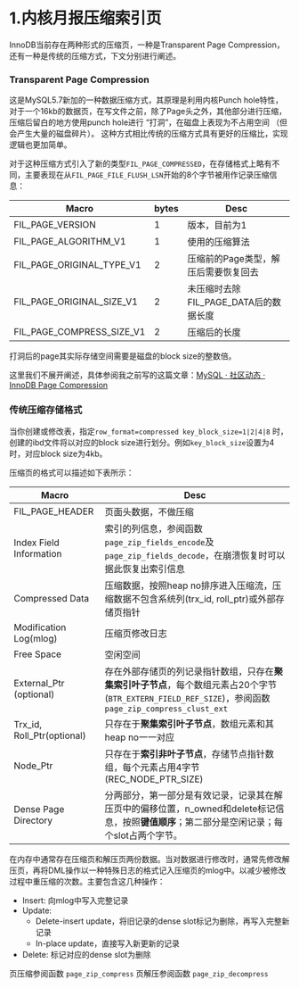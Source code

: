 # 1.内核月报压缩索引页

InnoDB当前存在两种形式的压缩页，一种是Transparent Page Compression，还有一种是传统的压缩方式，下文分别进行阐述。

### Transparent Page Compression

这是MySQL5.7新加的一种数据压缩方式，其原理是利用内核Punch hole特性，对于一个16kb的数据页，在写文件之前，除了Page头之外，其他部分进行压缩，压缩后留白的地方使用punch hole进行 “打洞”，在磁盘上表现为不占用空间 （但会产生大量的磁盘碎片）。 这种方式相比传统的压缩方式具有更好的压缩比，实现逻辑也更加简单。

对于这种压缩方式引入了新的类型`FIL_PAGE_COMPRESSED`，在存储格式上略有不同，主要表现在从`FIL_PAGE_FILE_FLUSH_LSN`开始的8个字节被用作记录压缩信息：

| Macro | bytes | Desc |
| --- | --- | --- |
| FIL\_PAGE\_VERSION | 1 | 版本，目前为1 |
| FIL\_PAGE\_ALGORITHM\_V1 | 1 | 使用的压缩算法 |
| FIL\_PAGE\_ORIGINAL\_TYPE\_V1 | 2 | 压缩前的Page类型，解压后需要恢复回去 |
| FIL\_PAGE\_ORIGINAL\_SIZE\_V1 | 2 | 未压缩时去除FIL\_PAGE\_DATA后的数据长度 |
| FIL\_PAGE\_COMPRESS\_SIZE\_V1 | 2 | 压缩后的长度 |

打洞后的page其实际存储空间需要是磁盘的block size的整数倍。

这里我们不展开阐述，具体参阅我之前写的这篇文章：[MySQL · 社区动态 · InnoDB Page Compression](http://mysql.taobao.org/monthly/2015/08/01/)

### 传统压缩存储格式

当你创建或修改表，指定`row_format=compressed key_block_size=1|2|4|8` 时，创建的ibd文件将以对应的block size进行划分。例如`key_block_size`设置为4时，对应block size为4kb。

压缩页的格式可以描述如下表所示：

| Macro | Desc |
| --- | --- |
| FIL\_PAGE\_HEADER | 页面头数据，不做压缩 |
| Index Field Information | 索引的列信息，参阅函数`page_zip_fields_encode`及`page_zip_fields_decode`，在崩溃恢复时可以据此恢复出索引信息 |
| Compressed Data | 压缩数据，按照heap no排序进入压缩流，压缩数据不包含系统列(trx\_id, roll\_ptr)或外部存储页指针 |
| Modification Log(mlog) | 压缩页修改日志 |
| Free Space | 空闲空间 |
| External\_Ptr (optional) | 存在外部存储页的列记录指针数组，只存在**聚集索引叶子节点**，每个数组元素占20个字节(`BTR_EXTERN_FIELD_REF_SIZE`)，参阅函数`page_zip_compress_clust_ext` |
| Trx\_id, Roll\_Ptr(optional) | 只存在于**聚集索引叶子节点**，数组元素和其heap no一一对应 |
| Node\_Ptr | 只存在于**索引非叶子节点**，存储节点指针数组，每个元素占用4字节(REC\_NODE\_PTR\_SIZE) |
| Dense Page Directory | 分两部分，第一部分是有效记录，记录其在解压页中的偏移位置，n\_owned和delete标记信息，按照**键值顺序**；第二部分是空闲记录；每个slot占两个字节。 |

在内存中通常存在压缩页和解压页两份数据。当对数据进行修改时，通常先修改解压页，再将DML操作以一种特殊日志的格式记入压缩页的mlog中。以减少被修改过程中重压缩的次数。主要包含这几种操作：

*   Insert: 向mlog中写入完整记录
*   Update:
    *   Delete-insert update，将旧记录的dense slot标记为删除，再写入完整新记录
    *   In-place update，直接写入新更新的记录
*   Delete: 标记对应的dense slot为删除

页压缩参阅函数 `page_zip_compress` 页解压参阅函数 `page_zip_decompress`
